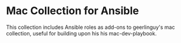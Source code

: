 # Mac Collection for Ansible

This collection includes Ansible roles as add-ons to geerlinguy's mac collection, useful for
building upon his his mac-dev-playbook.
